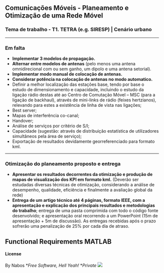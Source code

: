 ## Comunicações Móveis - Planeamento e Otimização de uma Rede Móvel
### Tema de trabalho - T1. TETRA (e.g. SIRESP) | Cenário urbano
---

 ### Em falta
-   **Implementar 3 modelos de propagação.**
-   **Alternar entre modelos de antenas** (pelo menos uma antena omnidirecional com ou sem ganho, um dipolo e uma antena setorial).
-  **Implementar modo manual de colocação de antenas.**
-  **Considerar potência na colocação de antenas no modo automatico.**
- Definir a melhor localização das estações base, tendo por base o estudo de
dimensionamento e capacidade, incluindo o estudo da ligação rádio destas
até ao Centro de Comutação Móvel – MSC (para a ligação de backhaul),
através de mini-links de rádio (feixes hertzianos), relevando para estes a
existência de linha de vista nas ligações;
- Best server;
- Mapas de interferência co-canal;
- Handover;
- Análise de serviços por critério de S/I;
- Capacidade (sugestão: através de distribuição estatística de utilizadores
simultâneos pela área de serviço);
- Exportação de resultados devidamente georreferenciado para formato kml.
---
### Otimização do planeamento proposto e entrega
- **Apresentar os resultados decorrentes da otimização e produção de mapas de visualização dos KPI
em formato kml.** (Deverão ser estudadas diversas técnicas de otimização,
considerando a análise de desempenho, qualidade, eficiência e finalmente a
avaliação global da rede)
- **Entrega de um artigo técnico até 4 páginas, formato IEEE, com a apresentação e explicação dos principais resultados e metodologias do trabalho**; entrega de uma pasta comprimida com todo o código fonte desenvolvido; e apresentação oral recorrendo a um PowerPoint (15m de apresentação + 5m de discussão). As entregas recebidas após o prazo sofrerão uma penalização de 25% por cada dia de atraso.

## Functional Requirements MATLAB
#### License
By Nabos
**Free Software, Hell Yeah!*
**Private*
![](https://devblogs.nvidia.com/wp-content/uploads/2015/08/ArrayfunArticle_01-e1439530082885.png)
